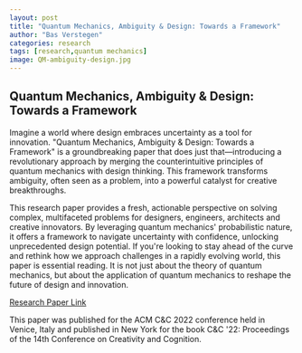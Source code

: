 ```yaml
---
layout: post
title: "Quantum Mechanics, Ambiguity & Design: Towards a Framework"
author: "Bas Verstegen"
categories: research
tags: [research,quantum mechanics]
image: QM-ambiguity-design.jpg
---
```


## Quantum Mechanics, Ambiguity & Design: Towards a Framework
Imagine a world where design embraces uncertainty as a tool for innovation. "Quantum Mechanics, Ambiguity & Design: Towards a Framework" is a groundbreaking paper that does just that—introducing a revolutionary approach by merging the counterintuitive principles of quantum mechanics with design thinking. This framework transforms ambiguity, often seen as a problem, into a powerful catalyst for creative breakthroughs.

This research paper provides a fresh, actionable perspective on solving complex, multifaceted problems for designers, engineers, architects and creative innovators. By leveraging quantum mechanics' probabilistic nature, it offers a framework to navigate uncertainty with confidence, unlocking unprecedented design potential. If you're looking to stay ahead of the curve and rethink how we approach challenges in a rapidly evolving world, this paper is essential reading. It is not just about the theory of quantum mechanics, but about the application of quantum mechanics to reshape the future of design and innovation.

[Research Paper Link](https://dl.acm.org/doi/abs/10.1145/3527927.3535217)

This paper was published for the ACM C&C 2022 conference held in Venice, Italy and published in New York for the book C&C '22: Proceedings of the 14th Conference on Creativity and Cognition.
